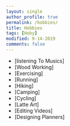 ```yaml
---
layout: single
author_profile: true
permalink: /hobbies/
title: Hobbies
tags: [Hoby]
modified: 9-14-2019
comments: false
---
```



* [listening To Musics]
* [Wood Working]
* [Exercising]
* [Running]
* [Hiking]
* [Camping]
* [Cycling]
* [Latte Art]
* [Editing Videos]
* [Designing Planners]
